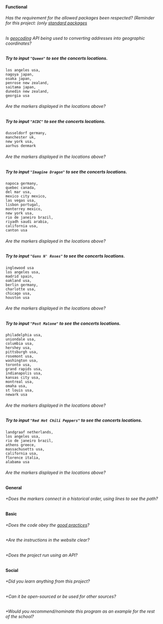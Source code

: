#### Functional

###### Has the requirement for the allowed packages been respected? (Reminder for this project: (only [standard packages](https://golang.org/pkg/)

###### Is [geocoding](https://developers.google.com/maps/documentation/geocoding/intro) API being used to converting addresses into geographic coordinates?

##### Try to input `"Queen"` to see the concerts locations.
```
los angeles usa,
nagoya japan,
osaka japan,
penrose new zealand,
saitama japan,
dunedin new zealand,
georgia usa
```
###### Are the markers displayed in the locations above?

##### Try to input `"ACDC"` to see the concerts locations.
```
dusseldorf germany,
manchester uk,
new york usa,
aarhus denmark
```
###### Are the markers displayed in the locations above?

##### Try to input `"Imagine Dragon"` to see the concerts locations.
```
napoca germany,
quebec canada,
del mar usa,
mexico city mexico,
las vegas usa,
lisbon portugal,
monterrey mexico,
new york usa,
rio de janeiro brazil,
riyadh saudi arabia,
california usa,
canton usa
```
###### Are the markers displayed in the locations above?

##### Try to input `"Guns N' Roses"` to see the concerts locations.
```
inglewood usa
los angeles usa,
madrid spain,
oakland usa,
berlin germany,
charlotte usa,
chicago usa,
houston usa
```
###### Are the markers displayed in the locations above?

##### Try to input `"Post Malone"` to see the concerts locations.
```
philadelphia usa,
uniondale usa,
columbia usa,
hershey usa,
pittsburgh usa,
rosemont usa,
washington usa,
toronto usa,
grand rapids usa,
indianapolis usa,
kansas city usa,
montreal usa,
omaha usa,
st louis usa,
newark usa
```
###### Are the markers displayed in the locations above?

##### Try to input `"Red Hot Chili Peppers"` to see the concerts locations.
```
landgraaf netherlands,
los angeles usa,
rio de janeiro brazil,
athens greece,
massachusetts usa,
california usa,
florence italia,
alabama usa
```
###### Are the markers displayed in the locations above?

#### General

###### +Does the markers connect in a historical order, using lines to see the path?

#### Basic

###### +Does the code obey the [good practices](https://public.01-edu.org/subjects/good-practices.en)?

###### +Are the instructions in the website clear?

###### +Does the project run using an API?

#### Social

###### +Did you learn anything from this project?

###### +Can it be open-sourced or be used for other sources?

###### +Would you recommend/nominate this program as an example for the rest of the school?
